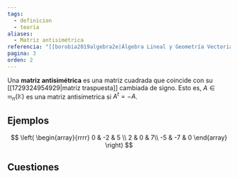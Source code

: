 ```yaml
---
tags:
  - definicion
  - teoria
aliases:
  - Matriz antisimétrica
referencia: "[[borobia2019algebra2e|Álgebra Lineal y Geometría Vectorial (2a ed)]]"
pagina: 3
orden: 2
---
```

Una **matriz antisimétrica** es una matriz cuadrada que coincide con su [[1729324954929|matriz traspuesta]] cambiada de signo. Esto es, $A \in \mathfrak{m}_n(\mathbb{K})$  es una matriz antisimetrica si $A^t=-A$.

## Ejemplos
$$
\left(
\begin{array}{rrrr}
0 & -2 & 5 \\
2 & 0 & 7\\
-5 & -7 & 0
\end{array}
\right)
$$

## Cuestiones
